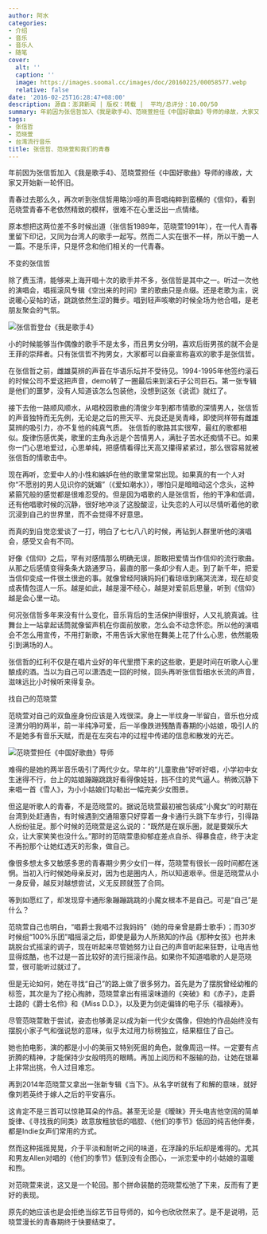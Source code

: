 ```yaml
---
author: 阿水
categories:
- 介绍
- 音乐
- 音乐人
- 随笔
cover:
  alt: ''
  caption: ''
  image: https://images.soomal.cc/images/doc/20160225/00058577.webp
  relative: false
date: '2016-02-25T16:28:47+08:00'
description: 源自：澎湃新闻 | 版权：转载 |  平均/总评分：10.00/50
summary: 年前因为张信哲加入《我是歌手4》、范晓萱担任《中国好歌曲》导师的缘故，大家又开始新一轮怀旧。青春过去那么久，再次听到张信哲用略沙哑的声音唱纯粹到蛮横的《信仰》，看到范晓萱青春不老依然精致的模样，很难不在心里泛出一点情绪。
tags:
- 张信哲
- 范晓萱
- 台湾流行音乐
title: 张信哲、范晓萱和我们的青春
---
```


年前因为张信哲加入《我是歌手4》、范晓萱担任《中国好歌曲》导师的缘故，大家又开始新一轮怀旧。

青春过去那么久，再次听到张信哲用略沙哑的声音唱纯粹到蛮横的《信仰》，看到范晓萱青春不老依然精致的模样，很难不在心里泛出一点情绪。

原本想把这两位差不多时候出道（张信哲1989年，范晓萱1991年），在一代人青春里留下印记，又同为台湾人的歌手一起写。然而二人实在很不一样，所以干脆一人一篇。不是乐评，只是怀念和他们相关的一代青春。

不变的张信哲

除了费玉清，能够来上海开唱十次的歌手并不多，张信哲是其中之一。听过一次他的演唱会，唱摇滚风专辑《空出来的时间》里的歌曲只是点缀。还是老歌为主，说说暖心妥帖的话，跳跳依然生涩的舞步。唱到轻声咳嗽的时候全场为他合唱，是老朋友聚会的气氛。

![张信哲登台《我是歌手4》](https://images.soomal.cc/images/doc/20160225/00058576.webp)





小的时候能够当作偶像的歌手不是太多，而且男女分明，喜欢后街男孩的就不会是王菲的崇拜者。只有张信哲不拘男女，大家都可以自豪宣称喜欢的歌手是张信哲。

在张信哲之前，雌雄莫辨的声音在华语乐坛并不受待见。1994-1995年他签约滚石的时候公司不爱这把声音，demo转了一圈最后来到滚石子公司巨石。第一张专辑是他们的噩梦，没有人知道该怎么包装他，没想到这张《说谎》就红了。

接下去他一路顺风顺水，从唱校园歌曲的清俊少年到都市情歌的深情男人，张信哲的声音独特而无先例，无论是之后的熊天平、光良还是吴青峰，即使同样带有雌雄莫辨的吸引力，亦不复他的纯真气质。
张信哲的歌路其实很窄，最红的歌都相似。旋律伤感优美，歌里的主角永远是个苦情男人，满肚子苦水还痴情不已。如果你一门心思地爱过，心思单纯，把感情看得比天高又攥得紧紧过，那么很容易就被张信哲的情歌击中。

现在再听，恋爱中人的小性和嫉妒在他的歌里常常出现。如果真的有一个人对你“不愿别的男人见识你的妩媚”（《爱如潮水》），哪怕只是暗暗动这个念头，这种紧箍咒般的感觉都是很难忍受的。但是因为唱歌的人是张信哲，他的干净和低调，还有他唱歌时候的沉静，很好地冲淡了这股酸涩，让失恋的人可以尽情听着他的歌沉浸到自己的世界里，而不会觉得不好意思。

而真的到自觉恋爱谈了一打，明白了七七八八的时候，再钻到人群里听他的演唱会，感受又会有不同。

好像《信仰》之后，罕有对感情那么明确无误，胆敢把爱情当作信仰的流行歌曲。从那之后感情变得条条大路通罗马，最直的那一条却少有人走。到了新千年，把爱当信仰变成一件很土很逊的事。就像曾经阿姨妈妈们看琼瑶到痛哭流涕，现在却变成表情包逗人一乐。越是如此，越是漫不经心，越是对爱前后思量，听到《信仰》越是会心里一动。

何况张信哲多年来没有什么变化，音乐背后的生活保护得很好，人又礼貌真诚。往舞台上一站拿起话筒就像留声机在你面前放歌，怎么会不动念怀恋。所以他的演唱会不怎么用宣传，不用打新歌，不用告诉大家他在舞美上花了什么心思，依然能吸引到满场的人。

张信哲的红利不仅是在唱片业好的年代里攒下来的这些歌，更是时间在听歌人心里酿成的酒。当以为自己可以潇洒走一回的时候，回头再听张信哲细水长流的声音，滋味远比小时候听来得复杂。

找自己的范晓萱

范晓萱对自己的双鱼座身份应该是入戏很深。身上一半纹身一半留白，音乐也分成泾渭分明的两半，前一半纯净可爱，后一半像跌进残酷青春期的小姑娘，吸引人的不是她多有音乐天赋，而是在左突右冲的过程中传递的信息和散发的光芒。

![范晓萱担任《中国好歌曲》导师](https://images.soomal.cc/images/doc/20160225/00058577.webp)





难得的是她的两半音乐吸引了两代少女。早年的“儿童歌曲”好听好唱，小学初中女生迷得不行，台上的姑娘蹦蹦跳跳好看得像娃娃，挡不住的灵气逼人。稍微沉静下来唱一首《雪人》，为小小姑娘们勾勒出一幅完美少女图景。

但这是听歌人的青春，不是范晓萱的。据说范晓萱最初被包装成“小魔女”的时期在台湾到处赶通告，有时候遇到交通阻塞只好穿着一身卡通行头跳下车步行，引得路人纷纷驻足。那个时候的范晓萱是这么说的：“既然是在娱乐圈，就是要娱乐大众，让大家笑笑也没什么。”那时的范晓萱患抑郁症差点自杀、得暴食症，终于决定不再扮那个让她红透天的形象，做自己。

像很多想太多又敏感多思的青春期少男少女们一样，范晓萱有很长一段时间都在迷惘。当初入行时候她母亲反对，因为也是圈内人，所以知道艰辛。但是范晓萱从小一身反骨，越反对越想尝试，义无反顾就签了合同。

等到如愿红了，却发现穿卡通形象蹦蹦跳跳的小魔女根本不是自己。可是“自己”是什么？

范晓萱自己也明白，“唱爵士我唱不过我妈妈”（她的母亲曾是爵士歌手）；而30岁时候组“100%乐团”唱摇滚之后，即使是最为人所熟知的作品《那种女孩》也并未跳脱台式摇滚的调子，现在听起来尽管她努力让自己的声音听起来狂野，让电吉他显得炫酷，也不过是一首比较好的流行摇滚作品。如果你不知道唱歌的人是范晓萱，很可能听过就过了。

但是无论如何，她在寻找“自己”的路上做了很多努力。首先是为了摆脱曾经幼稚的标签，其次是为了挖心掏肺，范晓萱拿出有摇滚味道的《突破》和《赤子》，走爵士路的《爵士名伶》和《Miss D.D.》，以及更为剑走偏锋的电子乐《福禄寿》。

尽管范晓萱敢于尝试，姿态也够勇足以成为新一代少女偶像，但她的作品始终没有摆脱小家子气和强说愁的意味，似乎太过用力标榜独立，结果框住了自己。

她也拍电影，演的都是小小的美丽又特别死倔的角色，就像周迅一样。一定要有点折腾的精神，才能保持少女般明亮的眼睛。再加上阅历和不服输的劲，让她在银幕上非常出挑，令人过目难忘。

再到2014年范晓萱又拿出一张新专辑《当下》。从名字听就有了和解的意味，就好像刘若英终于嫁人之后的平安喜乐。

这肯定不是三首可以惊艳耳朵的作品。甚至无论是《暧昧》开头电吉他空阔的简单旋律、《寻找我的同类》故意放粗放低的唱腔、《他们的季节》低回的纯吉他伴奏，都是Indie女声们常用的方式。

然而这种摇摇晃晃，介于平淡和耐听之间的味道，在浮躁的乐坛却是难得的。尤其和男友Allen对唱的《他们的季节》低到没有企图心，一派恋爱中的小姑娘的温暖和煦。

对范晓萱来说，这又是一个轮回。那个拼命装酷的范晓萱松弛了下来，反而有了更好的表现。

原先的她应该也是会拒绝当综艺节目导师的，如今也欣欣然来了。是不是说明，范晓萱漫长的青春期终于快要结束了。